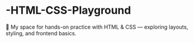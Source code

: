 # -HTML-CSS-Playground
🚀 My space for hands-on practice with HTML &amp; CSS — exploring layouts, styling, and frontend basics.
